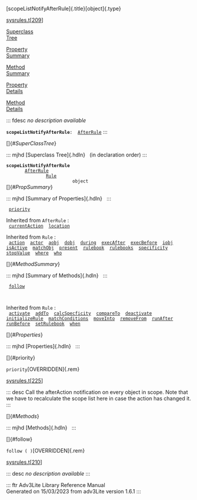 [scopeListNotifyAfterRule]{.title}[object]{.type}

[sysrules.t](../file/sysrules.t.html)\[[209](../source/sysrules.t.html#209)\]

[Superclass\
Tree](#_SuperClassTree_)

[Property\
Summary](#_PropSummary_)

[Method\
Summary](#_MethodSummary_)

[Property\
Details](#_Properties_)

[Method\
Details](#_Methods_)

::: fdesc
*no description available*

**`scopeListNotifyAfterRule`**` :   `[`AfterRule`](../object/AfterRule.html)
:::

[]{#_SuperClassTree_}

::: mjhd
[Superclass Tree]{.hdln}   (in declaration order)
:::

**`scopeListNotifyAfterRule`**\
`         `[`AfterRule`](../object/AfterRule.html)\
`                 `[`Rule`](../object/Rule.html)\
`                         object`\
[]{#_PropSummary_}

::: mjhd
[Summary of Properties]{.hdln}  
:::

` `[`priority`](#priority)`  `

Inherited from `AfterRule` :\
` `[`currentAction`](../object/AfterRule.html#currentAction)`  `[`location`](../object/AfterRule.html#location)`  `

Inherited from `Rule` :\
` `[`action`](../object/Rule.html#action)`  `[`actor`](../object/Rule.html#actor)`  `[`aobj`](../object/Rule.html#aobj)`  `[`dobj`](../object/Rule.html#dobj)`  `[`during`](../object/Rule.html#during)`  `[`execAfter`](../object/Rule.html#execAfter)`  `[`execBefore`](../object/Rule.html#execBefore)`  `[`iobj`](../object/Rule.html#iobj)`  `[`isActive`](../object/Rule.html#isActive)`  `[`matchObj`](../object/Rule.html#matchObj)`  `[`present`](../object/Rule.html#present)`  `[`rulebook`](../object/Rule.html#rulebook)`  `[`rulebooks`](../object/Rule.html#rulebooks)`  `[`specificity`](../object/Rule.html#specificity)`  `[`stopValue`](../object/Rule.html#stopValue)`  `[`where`](../object/Rule.html#where)`  `[`who`](../object/Rule.html#who)`  `

[]{#_MethodSummary_}

::: mjhd
[Summary of Methods]{.hdln}  
:::

` `[`follow`](#follow)`  `

` `

Inherited from `Rule` :\
` `[`activate`](../object/Rule.html#activate)`  `[`addTo`](../object/Rule.html#addTo)`  `[`calcSpecficity`](../object/Rule.html#calcSpecficity)`  `[`compareTo`](../object/Rule.html#compareTo)`  `[`deactivate`](../object/Rule.html#deactivate)`  `[`initializeRule`](../object/Rule.html#initializeRule)`  `[`matchConditions`](../object/Rule.html#matchConditions)`  `[`moveInto`](../object/Rule.html#moveInto)`  `[`removeFrom`](../object/Rule.html#removeFrom)`  `[`runAfter`](../object/Rule.html#runAfter)`  `[`runBefore`](../object/Rule.html#runBefore)`  `[`setRulebook`](../object/Rule.html#setRulebook)`  `[`when`](../object/Rule.html#when)`  `

[]{#_Properties_}

::: mjhd
[Properties]{.hdln}  
:::

[]{#priority}

`priority`[OVERRIDDEN]{.rem}

[sysrules.t](../file/sysrules.t.html)\[[225](../source/sysrules.t.html#225)\]

::: desc
Call the afterAction notification on every object in scope. Note that we
have to recalculate the scope list here in case the action has changed
it.
:::

[]{#_Methods_}

::: mjhd
[Methods]{.hdln}  
:::

[]{#follow}

`follow ( )`[OVERRIDDEN]{.rem}

[sysrules.t](../file/sysrules.t.html)\[[210](../source/sysrules.t.html#210)\]

::: desc
*no description available*
:::

::: ftr
Adv3Lite Library Reference Manual\
Generated on 15/03/2023 from adv3Lite version 1.6.1
:::
